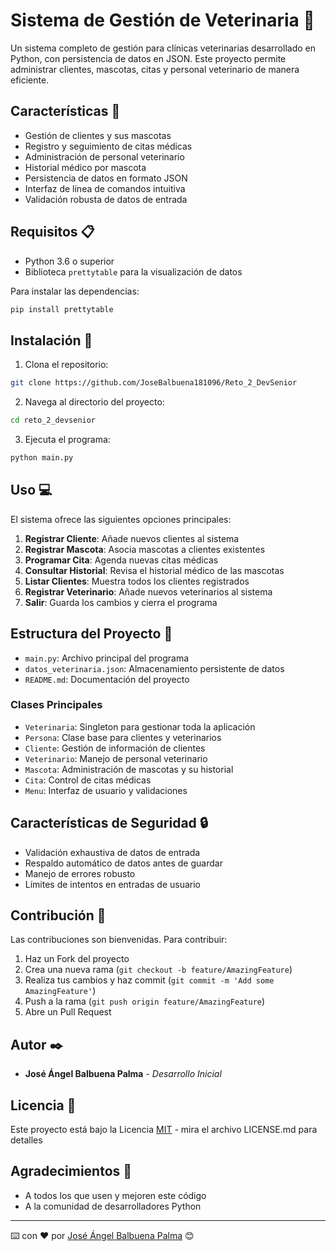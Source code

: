 # Sistema de Gestión de Veterinaria 🐾

Un sistema completo de gestión para clínicas veterinarias desarrollado en Python, con persistencia de datos en JSON. Este proyecto permite administrar clientes, mascotas, citas y personal veterinario de manera eficiente.

## Características 🌟

- Gestión de clientes y sus mascotas
- Registro y seguimiento de citas médicas
- Administración de personal veterinario
- Historial médico por mascota
- Persistencia de datos en formato JSON
- Interfaz de línea de comandos intuitiva
- Validación robusta de datos de entrada

## Requisitos 📋

- Python 3.6 o superior
- Biblioteca `prettytable` para la visualización de datos

Para instalar las dependencias:
```bash
pip install prettytable
```

## Instalación 🔧

1. Clona el repositorio:
```bash
git clone https://github.com/JoseBalbuena181096/Reto_2_DevSenior
```

2. Navega al directorio del proyecto:
```bash
cd reto_2_devsenior
```

3. Ejecuta el programa:
```bash
python main.py
```

## Uso 💻

El sistema ofrece las siguientes opciones principales:

1. **Registrar Cliente**: Añade nuevos clientes al sistema
2. **Registrar Mascota**: Asocia mascotas a clientes existentes
3. **Programar Cita**: Agenda nuevas citas médicas
4. **Consultar Historial**: Revisa el historial médico de las mascotas
5. **Listar Clientes**: Muestra todos los clientes registrados
6. **Registrar Veterinario**: Añade nuevos veterinarios al sistema
7. **Salir**: Guarda los cambios y cierra el programa

## Estructura del Proyecto 📁

- `main.py`: Archivo principal del programa
- `datos_veterinaria.json`: Almacenamiento persistente de datos
- `README.md`: Documentación del proyecto

### Clases Principales

- `Veterinaria`: Singleton para gestionar toda la aplicación
- `Persona`: Clase base para clientes y veterinarios
- `Cliente`: Gestión de información de clientes
- `Veterinario`: Manejo de personal veterinario
- `Mascota`: Administración de mascotas y su historial
- `Cita`: Control de citas médicas
- `Menu`: Interfaz de usuario y validaciones

## Características de Seguridad 🔒

- Validación exhaustiva de datos de entrada
- Respaldo automático de datos antes de guardar
- Manejo de errores robusto
- Límites de intentos en entradas de usuario

## Contribución 🤝

Las contribuciones son bienvenidas. Para contribuir:

1. Haz un Fork del proyecto
2. Crea una nueva rama (`git checkout -b feature/AmazingFeature`)
3. Realiza tus cambios y haz commit (`git commit -m 'Add some AmazingFeature'`)
4. Push a la rama (`git push origin feature/AmazingFeature`)
5. Abre un Pull Request

## Autor ✒️

- **José Ángel Balbuena Palma** - *Desarrollo Inicial*

## Licencia 📄

Este proyecto está bajo la Licencia [MIT](https://opensource.org/licenses/MIT) - mira el archivo LICENSE.md para detalles

## Agradecimientos 💎

- A todos los que usen y mejoren este código
- A la comunidad de desarrolladores Python

---
⌨️ con ❤️ por [José Ángel Balbuena Palma](https://github.com/JoseBalbuena181096) 😊